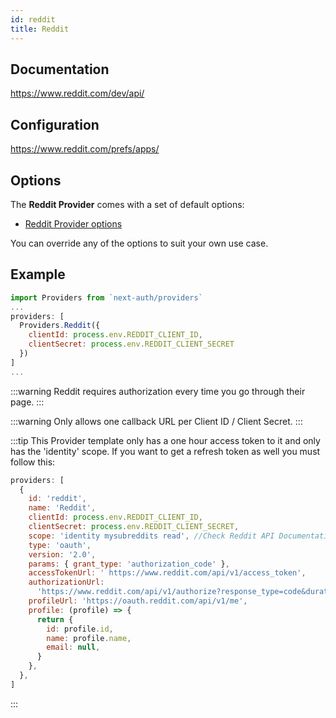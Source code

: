```yaml
---
id: reddit
title: Reddit
---
```


## Documentation

https://www.reddit.com/dev/api/

## Configuration

https://www.reddit.com/prefs/apps/

## Options

The **Reddit Provider** comes with a set of default options:

- [Reddit Provider options](https://github.com/nextauthjs/next-auth/blob/main/src/providers/reddit.js)

You can override any of the options to suit your own use case.

## Example

```js
import Providers from `next-auth/providers`
...
providers: [
  Providers.Reddit({
    clientId: process.env.REDDIT_CLIENT_ID,
    clientSecret: process.env.REDDIT_CLIENT_SECRET
  })
]
...
```

:::warning
Reddit requires authorization every time you go through their page.
:::

:::warning
Only allows one callback URL per Client ID / Client Secret.
:::

:::tip
This Provider template only has a one hour access token to it and only has the 'identity' scope. If you want to get a refresh token as well you must follow this:

```js
providers: [
  {
    id: 'reddit',
    name: 'Reddit',
    clientId: process.env.REDDIT_CLIENT_ID,
    clientSecret: process.env.REDDIT_CLIENT_SECRET,
    scope: 'identity mysubreddits read', //Check Reddit API Documentation for more. The identity scope is required.
    type: 'oauth',
    version: '2.0',
    params: { grant_type: 'authorization_code' },
    accessTokenUrl: ' https://www.reddit.com/api/v1/access_token',
    authorizationUrl:
      'https://www.reddit.com/api/v1/authorize?response_type=code&duration=permanent',
    profileUrl: 'https://oauth.reddit.com/api/v1/me',
    profile: (profile) => {
      return {
        id: profile.id,
        name: profile.name,
        email: null,
      }
    },
  },
]
```

:::
